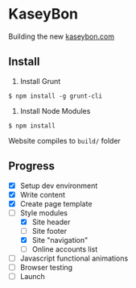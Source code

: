 KaseyBon
========

Building the new [kaseybon.com](http://kaseybon.com)

Install
-------

1. Install Grunt

  ```$ npm install -g grunt-cli```
1. Install Node Modules

  ```$ npm install```

Website compiles to ```build/``` folder

Progress
--------

- [x] Setup dev environment
- [x] Write content
- [x] Create page template
- [ ] Style modules
  -  [x] Site header
  -  [ ] Site footer
  -  [x] Site "navigation"
  -  [ ] Online accounts list
-  [ ] Javascript functional animations
-  [ ] Browser testing
-  [ ] Launch
